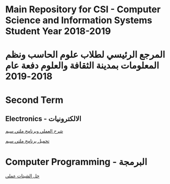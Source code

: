 # Main Repository for CSI - Computer Science and Information Systems Student  Year 2018-2019
# المرجع الرئيسي لطلاب علوم الحاسب ونظم المعلومات بمدينة الثقافة والعلوم دفعة عام 2018-2019
# Second Term
## Electronics - الالكترونيات
[شرح العملي وبرنامج ملتي سيم]()

[تحميل برنامج ملتي سيم](https://www.file-up.org/mtdw13jyf3v3)
# Computer Programming - البرمجة

[حل الشيتات عملي](https://www.file-up.org/mtdw13jyf3v3)
